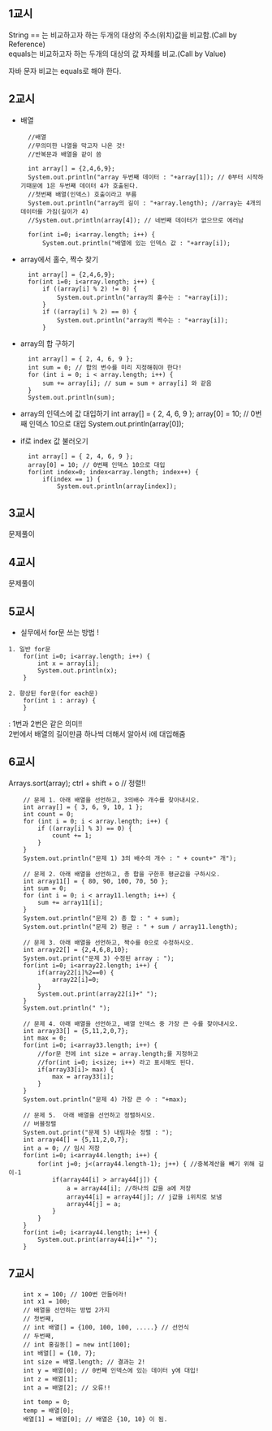 ## 1교시
String == 는 비교하고자 하는 두개의 대상의 주소(위치)값을 비교함.(Call by Reference)     
equals는 비교하고자 하는 두개의 대상의 값 자체를 비교.(Call by Value)      

자바 문자 비교는 equals로 해야 한다.        

## 2교시
- 배열      

		//배열
		//무의미한 나열을 막고자 나온 것!
		//반복문과 배열을 같이 씀

		int array[] = {2,4,6,9};
		System.out.println("array 두번째 데이터 : "+array[1]); // 0부터 시작하기때문에 1은 두번째 데이터 4가 호출된다.
		//첫번째 배열(인덱스) 호출이라고 부름
		System.out.println("array의 길이 : "+array.length); //array는 4개의 데이터를 가짐(길이가 4)
		//System.out.println(array[4]); // 네번째 데이터가 없으므로 에러남
		
		for(int i=0; i<array.length; i++) {
			System.out.println("배열에 있는 인덱스 값 : "+array[i]);

- array에서 홀수, 짝수 찾기     

		int array[] = {2,4,6,9};
        for(int i=0; i<array.length; i++) {
			if ((array[i] % 2) != 0) {
				System.out.println("array의 홀수는 : "+array[i]);
			}
			if ((array[i] % 2) == 0) {
				System.out.println("array의 짝수는 : "+array[i]);
			}

- array의 합 구하기

		int array[] = { 2, 4, 6, 9 };
		int sum = 0; // 합의 변수를 미리 지정해줘야 한다!
		for (int i = 0; i < array.length; i++) {
			sum += array[i]; // sum = sum + array[i] 와 같음
		}
		System.out.println(sum);

- array의 인덱스에 값 대입하기
		int array[] = { 2, 4, 6, 9 };
		array[0] = 10; // 0번째 인덱스 10으로 대입
		System.out.println(array[0]);

- if로 index 값 불러오기

		int array[] = { 2, 4, 6, 9 };
		array[0] = 10; // 0번째 인덱스 10으로 대입
		for(int index=0; index<array.length; index++) {
			if(index == 1) {
				System.out.println(array[index]);

## 3교시
문제풀이

## 4교시
문제풀이

## 5교시
- 실무에서 for문 쓰는 방법 !     
```   
1. 일반 for문       
    for(int i=0; i<array.length; i++) {
        int x = array[i];
        System.out.println(x);
    }
```
```
2. 향상된 for문(for each문)     
    for(int i : array) {
    }  
```
:   1번과 2번은 같은 의미!!        
    2번에서 배열의 길이만큼 하나씩 더해서 알아서 i에 대입해줌       

## 6교시
Arrays.sort(array); ctrl + shift + o // 정렬!!

		// 문제 1. 아래 배열을 선언하고, 3의배수 개수를 찾아내시오.
		int array[] = { 3, 6, 9, 10, 1 };
		int count = 0;
		for (int i = 0; i < array.length; i++) {
			if ((array[i] % 3) == 0) {
				count += 1;
			}
		}
		System.out.println("문제 1) 3의 배수의 개수 : " + count+" 개");

		// 문제 2. 아래 배열을 선언하고, 총 합을 구한후 평균값을 구하시오.
		int array11[] = { 80, 90, 100, 70, 50 };
		int sum = 0;
		for (int i = 0; i < array11.length; i++) {
			sum += array11[i];
		}
		System.out.println("문제 2) 총 합 : " + sum);
		System.out.println("문제 2) 평균 : " + sum / array11.length);
		
		// 문제 3. 아래 배열을 선언하고, 짝수를 0으로 수정하시오.
		int array22[] = {2,4,6,8,10}; 
		System.out.print("문제 3) 수정된 array : ");
		for(int i=0; i<array22.length; i++) {
			if(array22[i]%2==0) {
				array22[i]=0;
			}
			System.out.print(array22[i]+" ");
		}
		System.out.println(" ");
		
		// 문제 4. 아래 배열을 선언하고, 배열 인덱스 중 가장 큰 수를 찾아내시오.
		int array33[] = {5,11,2,0,7}; 
		int max = 0;
		for(int i=0; i<array33.length; i++) { 
			//for문 전에 int size = array.length;를 지정하고
			//for(int i=0; i<size; i++) 라고 표시해도 된다.
			if(array33[i]> max) {
				max = array33[i];
			}
		}
		System.out.println("문제 4) 가장 큰 수 : "+max);
		
		// 문제 5.  아래 배열을 선언하고 정렬하시오. 
		// 버블정렬
		System.out.print("문제 5) 내림차순 정렬 : ");
		int array44[] = {5,11,2,0,7};
		int a = 0; // 임시 저장
		for(int i=0; i<array44.length; i++) {
			for(int j=0; j<(array44.length-1); j++) { //중복계산을 빼기 위해 길이-1
				if(array44[i] > array44[j]) {
					a = array44[i]; //하나의 값을 a에 저장
					array44[i] = array44[j]; // j값을 i위치로 보냄
					array44[j] = a;
				}
			}
		}
		for(int i=0; i<array44.length; i++) {
			System.out.print(array44[i]+" ");
		}

## 7교시

		int x = 100; // 100번 만들어라!
		int x1 = 100;
		// 배열을 선언하는 방법 2가지
		// 첫번째,
		// int 배열[] = {100, 100, 100, .....} // 선언식
		// 두번째,
		// int 홍길동[] = new int[100];
		int 배열[] = {10, 7};
		int size = 배열.length; // 결과는 2!
		int y = 배열[0]; // 0번째 인덱스에 있는 데이터 y에 대입!
		int z = 배열[1];
		int a = 배열[2]; // 오류!!
		
		int temp = 0;
		temp = 배열[0];
		배열[1] = 배열[0]; // 배열은 {10, 10} 이 됨.
